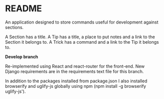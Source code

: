 # README #

An application designed to store commands useful for development against sections.

A Section has a title.
A Tip has a title, a place to put notes and a link to the Section it belongs to.
A Trick has a command and a link to the Tip it belongs to.

**Develop branch**

Re-implemented using React and react-router for the front-end. New Django requirements are in the requirements text file for this branch.

In addition to the packages installed from package.json I also installed browserify and uglify-js globally using npm (npm install -g browserify uglify-js').